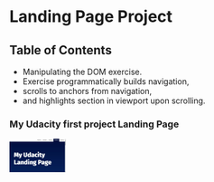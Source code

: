 # Landing Page Project

## Table of Contents

- Manipulating the DOM exercise.
- Exercise programmatically builds navigation,
- scrolls to anchors from navigation,
- and highlights section in viewport upon scrolling.

### My Udacity first project Landing Page
<img
  src="https://github.com/AhmedYehia90/Landing-Page-Project/blob/main/preview.JPG"
  style="display: inline-block; margin: 0 auto; max-width: 100px; max-height: 100px">
